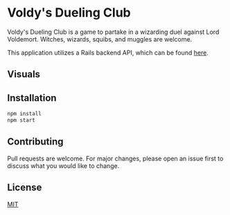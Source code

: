 # Voldy's Dueling Club

Voldy's Dueling Club is a game to partake in a wizarding duel against Lord Voldemort. Witches, wizards, squibs, and muggles are welcome.

This application utilizes a Rails backend API, which can be found [here](https://github.com/leannemcabey/VoldysDuelingClubAPI).

## Visuals

## Installation

```bash
npm install
npm start
```

## Contributing
Pull requests are welcome. For major changes, please open an issue first to discuss what you would like to change.

## License
[MIT](https://choosealicense.com/licenses/mit/)
